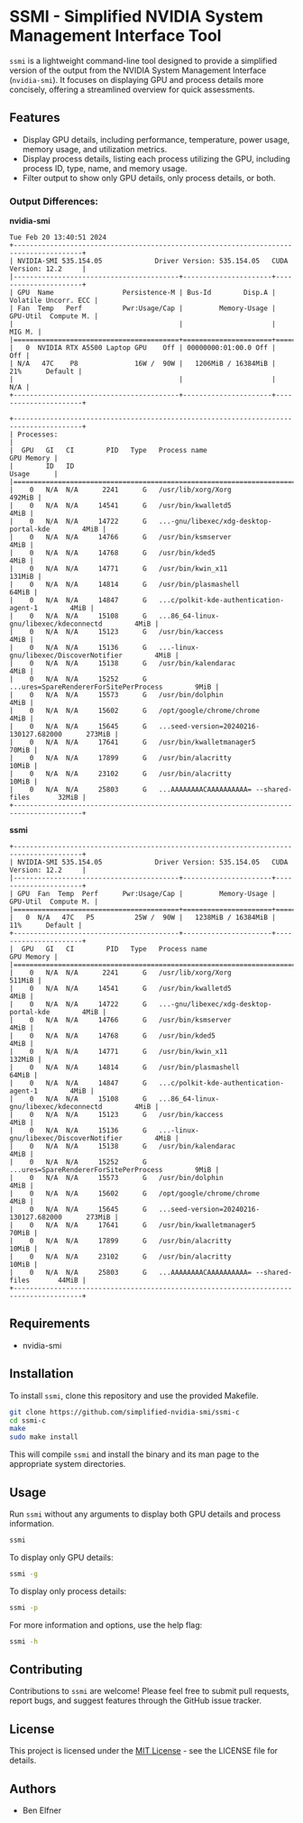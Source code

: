 # SSMI - Simplified NVIDIA System Management Interface Tool

`ssmi` is a lightweight command-line tool designed to provide a simplified version of the output from the NVIDIA System Management Interface (`nvidia-smi`). It focuses on displaying GPU and process details more concisely, offering a streamlined overview for quick assessments.

## Features

- Display GPU details, including performance, temperature, power usage, memory usage, and utilization metrics.
- Display process details, listing each process utilizing the GPU, including process ID, type, name, and memory usage.
- Filter output to show only GPU details, only process details, or both.

### Output Differences:

**nvidia-smi**

```
Tue Feb 20 13:40:51 2024
+---------------------------------------------------------------------------------------+
| NVIDIA-SMI 535.154.05             Driver Version: 535.154.05   CUDA Version: 12.2     |
|-----------------------------------------+----------------------+----------------------+
| GPU  Name                 Persistence-M | Bus-Id        Disp.A | Volatile Uncorr. ECC |
| Fan  Temp   Perf          Pwr:Usage/Cap |         Memory-Usage | GPU-Util  Compute M. |
|                                         |                      |               MIG M. |
|=========================================+======================+======================|
|   0  NVIDIA RTX A5500 Laptop GPU    Off | 00000000:01:00.0 Off |                  Off |
| N/A   47C    P8              16W /  90W |   1206MiB / 16384MiB |     21%      Default |
|                                         |                      |                  N/A |
+-----------------------------------------+----------------------+----------------------+

+---------------------------------------------------------------------------------------+
| Processes:                                                                            |
|  GPU   GI   CI        PID   Type   Process name                            GPU Memory |
|        ID   ID                                                             Usage      |
|=======================================================================================|
|    0   N/A  N/A      2241      G   /usr/lib/xorg/Xorg                          492MiB |
|    0   N/A  N/A     14541      G   /usr/bin/kwalletd5                            4MiB |
|    0   N/A  N/A     14722      G   ...-gnu/libexec/xdg-desktop-portal-kde        4MiB |
|    0   N/A  N/A     14766      G   /usr/bin/ksmserver                            4MiB |
|    0   N/A  N/A     14768      G   /usr/bin/kded5                                4MiB |
|    0   N/A  N/A     14771      G   /usr/bin/kwin_x11                           131MiB |
|    0   N/A  N/A     14814      G   /usr/bin/plasmashell                         64MiB |
|    0   N/A  N/A     14847      G   ...c/polkit-kde-authentication-agent-1        4MiB |
|    0   N/A  N/A     15108      G   ...86_64-linux-gnu/libexec/kdeconnectd        4MiB |
|    0   N/A  N/A     15123      G   /usr/bin/kaccess                              4MiB |
|    0   N/A  N/A     15136      G   ...-linux-gnu/libexec/DiscoverNotifier        4MiB |
|    0   N/A  N/A     15138      G   /usr/bin/kalendarac                           4MiB |
|    0   N/A  N/A     15252      G   ...ures=SpareRendererForSitePerProcess        9MiB |
|    0   N/A  N/A     15573      G   /usr/bin/dolphin                              4MiB |
|    0   N/A  N/A     15602      G   /opt/google/chrome/chrome                     4MiB |
|    0   N/A  N/A     15645      G   ...seed-version=20240216-130127.682000      273MiB |
|    0   N/A  N/A     17641      G   /usr/bin/kwalletmanager5                     70MiB |
|    0   N/A  N/A     17899      G   /usr/bin/alacritty                           10MiB |
|    0   N/A  N/A     23102      G   /usr/bin/alacritty                           10MiB |
|    0   N/A  N/A     25803      G   ...AAAAAAAACAAAAAAAAAA= --shared-files       32MiB |
+---------------------------------------------------------------------------------------+
```

**ssmi**

```
+---------------------------------------------------------------------------------------+
| NVIDIA-SMI 535.154.05             Driver Version: 535.154.05   CUDA Version: 12.2     |
|-----------------------------------------+----------------------+----------------------+
| GPU  Fan  Temp  Perf      Pwr:Usage/Cap |         Memory-Usage | GPU-Util  Compute M. |
|=========================================+======================+======================|
|   0  N/A   47C   P5          25W /  90W |   1238MiB / 16384MiB |     11%      Default |
+-----------------------------------------+----------------------+----------------------+
|  GPU   GI   CI        PID   Type   Process name                            GPU Memory |
|=======================================================================================|
|    0   N/A  N/A      2241      G   /usr/lib/xorg/Xorg                          511MiB |
|    0   N/A  N/A     14541      G   /usr/bin/kwalletd5                            4MiB |
|    0   N/A  N/A     14722      G   ...-gnu/libexec/xdg-desktop-portal-kde        4MiB |
|    0   N/A  N/A     14766      G   /usr/bin/ksmserver                            4MiB |
|    0   N/A  N/A     14768      G   /usr/bin/kded5                                4MiB |
|    0   N/A  N/A     14771      G   /usr/bin/kwin_x11                           132MiB |
|    0   N/A  N/A     14814      G   /usr/bin/plasmashell                         64MiB |
|    0   N/A  N/A     14847      G   ...c/polkit-kde-authentication-agent-1        4MiB |
|    0   N/A  N/A     15108      G   ...86_64-linux-gnu/libexec/kdeconnectd        4MiB |
|    0   N/A  N/A     15123      G   /usr/bin/kaccess                              4MiB |
|    0   N/A  N/A     15136      G   ...-linux-gnu/libexec/DiscoverNotifier        4MiB |
|    0   N/A  N/A     15138      G   /usr/bin/kalendarac                           4MiB |
|    0   N/A  N/A     15252      G   ...ures=SpareRendererForSitePerProcess        9MiB |
|    0   N/A  N/A     15573      G   /usr/bin/dolphin                              4MiB |
|    0   N/A  N/A     15602      G   /opt/google/chrome/chrome                     4MiB |
|    0   N/A  N/A     15645      G   ...seed-version=20240216-130127.682000      273MiB |
|    0   N/A  N/A     17641      G   /usr/bin/kwalletmanager5                     70MiB |
|    0   N/A  N/A     17899      G   /usr/bin/alacritty                           10MiB |
|    0   N/A  N/A     23102      G   /usr/bin/alacritty                           10MiB |
|    0   N/A  N/A     25803      G   ...AAAAAAAACAAAAAAAAAA= --shared-files       44MiB |
+---------------------------------------------------------------------------------------+
```

## Requirements

- nvidia-smi

## Installation

To install `ssmi`, clone this repository and use the provided Makefile.

```bash
git clone https://github.com/simplified-nvidia-smi/ssmi-c
cd ssmi-c
make
sudo make install
```

This will compile `ssmi` and install the binary and its man page to the appropriate system directories.

## Usage

Run `ssmi` without any arguments to display both GPU details and process information.

```bash
ssmi
```

To display only GPU details:

```bash
ssmi -g
```

To display only process details:

```bash
ssmi -p
```

For more information and options, use the help flag:

```bash
ssmi -h
```

## Contributing

Contributions to `ssmi` are welcome! Please feel free to submit pull requests, report bugs, and suggest features through the GitHub issue tracker.

## License

This project is licensed under the [MIT License](LICENSE) - see the LICENSE file for details.

## Authors

- Ben Elfner
